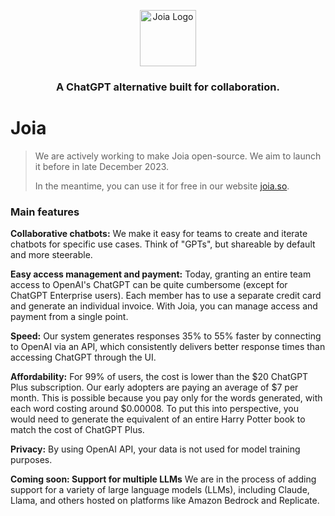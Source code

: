 <p align="center">
<a href="https://joia.so">
  <img width="90" src="https://assets.joia.so/joia_logo_red.svg" alt="Joia Logo">
  
</a>
</p>

<h3 align="center"><b>A ChatGPT alternative built for collaboration.</b></h3>

# Joia

> We are actively working to make Joia open-source. We aim to launch it before in late December 2023.
>
> In the meantime, you can use it for free in our website [joia.so](https://joia.so).

### Main features

**Collaborative chatbots:** We make it easy for teams to create and iterate chatbots for specific use cases. Think of "GPTs", but shareable by default and more steerable.

**Easy access management and payment:** Today, granting an entire team access to OpenAI's ChatGPT can be quite cumbersome (except for ChatGPT Enterprise users). Each member has to use a separate credit card and generate an individual invoice. With Joia, you can manage access and payment from a single point.

**Speed:** Our system generates responses 35% to 55% faster by connecting to OpenAI via an API, which consistently delivers better response times than accessing ChatGPT through the UI.

**Affordability:** For 99% of users, the cost is lower than the $20 ChatGPT Plus subscription. Our early adopters are paying an average of $7 per month. This is possible because you pay only for the words generated, with each word costing around $0.00008. To put this into perspective, you would need to generate the equivalent of an entire Harry Potter book to match the cost of ChatGPT Plus.

**Privacy:** By using OpenAI API, your data is not used for model training purposes.

**Coming soon: Support for multiple LLMs** We are in the process of adding support for a variety of large language models (LLMs), including Claude, Llama, and others hosted on platforms like Amazon Bedrock and Replicate.
